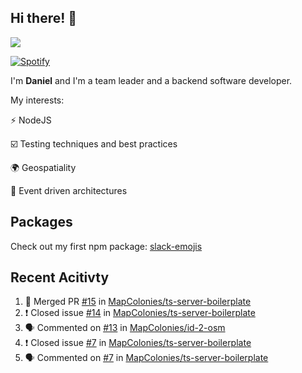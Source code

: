 ## Hi there! 👋

<p>
  <img src="https://github-readme-stats.vercel.app/api?username=syncush&theme=tokyonight">
</p>

[![Spotify](https://novatorem-rust.vercel.app/api/spotify)](https://open.spotify.com/user/syncush)

I'm **Daniel** and I'm a team leader and a backend software developer.

My interests:

⚡ NodeJS

☑️ Testing techniques and best practices

🌍 Geospatiality

🧠 Event driven architectures

## Packages
Check out my first npm package: [slack-emojis](https://www.npmjs.com/package/slack-emojis)

## Recent Acitivty
<!--START_SECTION:activity-->
1. 🎉 Merged PR [#15](https://github.com/MapColonies/ts-server-boilerplate/pull/15) in [MapColonies/ts-server-boilerplate](https://github.com/MapColonies/ts-server-boilerplate)
2. ❗️ Closed issue [#14](https://github.com/MapColonies/ts-server-boilerplate/issues/14) in [MapColonies/ts-server-boilerplate](https://github.com/MapColonies/ts-server-boilerplate)
3. 🗣 Commented on [#13](https://github.com/MapColonies/id-2-osm/issues/13) in [MapColonies/id-2-osm](https://github.com/MapColonies/id-2-osm)
4. ❗️ Closed issue [#7](https://github.com/MapColonies/ts-server-boilerplate/issues/7) in [MapColonies/ts-server-boilerplate](https://github.com/MapColonies/ts-server-boilerplate)
5. 🗣 Commented on [#7](https://github.com/MapColonies/ts-server-boilerplate/issues/7) in [MapColonies/ts-server-boilerplate](https://github.com/MapColonies/ts-server-boilerplate)
<!--END_SECTION:activity-->
